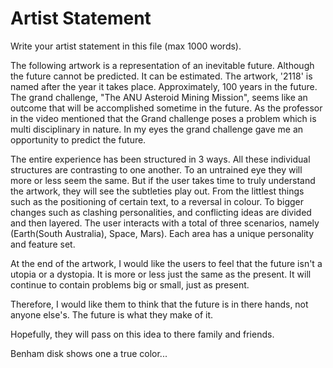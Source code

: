 # Artist Statement

Write your artist statement in this file (max 1000 words).

The following artwork is a representation of an inevitable future. Although the future cannot be
predicted. It can be estimated. The artwork, '2118' is named after the year it takes place. Approximately, 100 years in the future.
The grand challenge, "The ANU Asteroid Mining Mission", seems like an outcome that will be accomplished sometime in the future.
As the professor in the video mentioned that the Grand challenge poses a problem which is multi disciplinary in nature. In my eyes the
grand challenge gave me an opportunity to predict the future.

The entire experience has been structured in 3 ways. All these individual structures are contrasting to one another.
To an untrained eye they will more or less seem the same. But if the user takes time to truly understand the artwork,
they will see the subtleties play out. From the littlest things such as the positioning of certain text, to a reversal in colour.
To bigger changes such as clashing personalities, and conflicting ideas are divided and then layered. The user interacts with a
total of three scenarios, namely (Earth(South Australia), Space, Mars). Each area has a unique personality and feature set.

At the end of the artwork, I would like the users to feel that the future isn't a utopia or a dystopia.
It is more or less just the same as the present. It will continue to contain problems big or small, just as present.

Therefore, I would like them to think that the future is in there hands, not anyone else's.
The future is what they make of it.

Hopefully, they will pass on this idea to there family and friends.

Benham disk shows one a true color...
